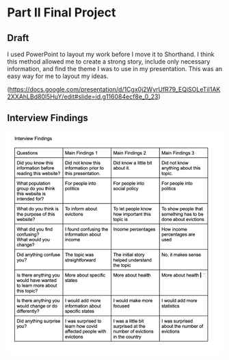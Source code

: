 # Part II Final Project 

## Draft 

I used PowerPoint to layout my work before I move it to Shorthand. I think this method allowed me to create a strong story, include only necessary information, and find the theme I was to use in my presentation. This was an easy way for me to layout my ideas. 

(https://docs.google.com/presentation/d/1Cgx0j2WyrUfR79_EQiSOLeTiI1AK2XXAhLBd80l5HuY/edit#slide=id.g116084ecf8e_0_23)

## Interview Findings 
![interview](s.png)
